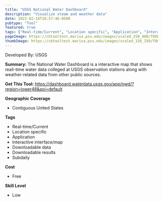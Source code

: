 ```yaml
---
title: "USGS National Water Dashboard"
description: "Visualize steam and weather data"
date: 2022-02-16T16:57:46-0500
pubtype: "Tool"
featured: true
tags: ["Real-time/Current", "Location specific", "Application", "Interactive interface/map", "Downloadable data", "Downloadable results", "Subdaily"]
pageImage: https://cbtooltest.marisa.psu.edu/images/scaled_250_400/TOOLID_55.0_ScreenCapture-1.png
thumbImage: https://cbtooltest.marisa.psu.edu/images/scaled_156_250/TOOLID_55.0_ScreenCapture-1.png
---
```

Developed By: USGS

**Summary:** The National Water Dashboard is a interactive map that shows reail-time water data colleged at USGS observation stations along with weather-related data from other public sources.

__**Get This Tool:**__ https://dashboard.waterdata.usgs.gov/app/nwd/?region=lower48&aoi=default

__**Geographic Coverage**__
- Contiguous United States

__**Tags**__
-  Real-time/Current
-  Location specific
-  Application
-  Interactive interface/map
-  Downloadable data
-  Downloadable results
-  Subdaily

__**Cost**__
- Free

__**Skill Level**__
- Low
